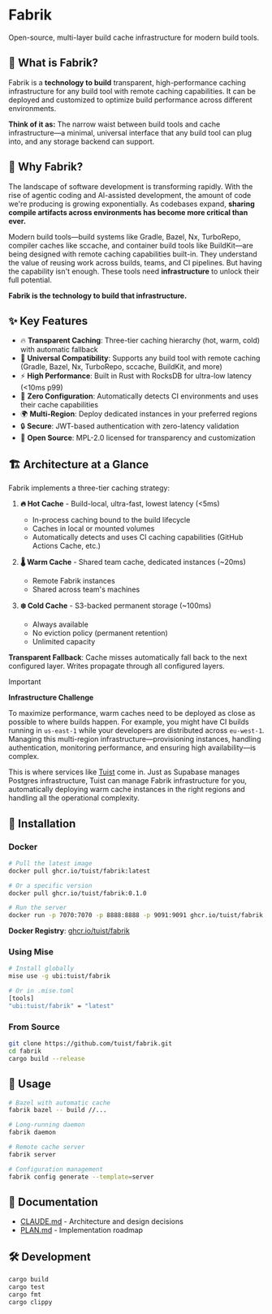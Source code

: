 # Fabrik

Open-source, multi-layer build cache infrastructure for modern build tools.

## 🎯 What is Fabrik?

Fabrik is a **technology to build** transparent, high-performance caching infrastructure for any build tool with remote caching capabilities. It can be deployed and customized to optimize build performance across different environments.

**Think of it as:** The narrow waist between build tools and cache infrastructure—a minimal, universal interface that any build tool can plug into, and any storage backend can support.

## 🤔 Why Fabrik?

The landscape of software development is transforming rapidly. With the rise of agentic coding and AI-assisted development, the amount of code we're producing is growing exponentially. As codebases expand, **sharing compile artifacts across environments has become more critical than ever.**

Modern build tools—build systems like Gradle, Bazel, Nx, TurboRepo, compiler caches like sccache, and container build tools like BuildKit—are being designed with remote caching capabilities built-in. They understand the value of reusing work across builds, teams, and CI pipelines. But having the capability isn't enough. These tools need **infrastructure** to unlock their full potential.

**Fabrik is the technology to build that infrastructure.**

## ✨ Key Features

- 🔥 **Transparent Caching**: Three-tier caching hierarchy (hot, warm, cold) with automatic fallback
- 🔧 **Universal Compatibility**: Supports any build tool with remote caching (Gradle, Bazel, Nx, TurboRepo, sccache, BuildKit, and more)
- ⚡ **High Performance**: Built in Rust with RocksDB for ultra-low latency (<10ms p99)
- 🎯 **Zero Configuration**: Automatically detects CI environments and uses their cache capabilities
- 🌍 **Multi-Region**: Deploy dedicated instances in your preferred regions
- 🔒 **Secure**: JWT-based authentication with zero-latency validation
- 💎 **Open Source**: MPL-2.0 licensed for transparency and customization

## 🏗️ Architecture at a Glance

Fabrik implements a three-tier caching strategy:

1. **🔥 Hot Cache** - Build-local, ultra-fast, lowest latency (<5ms)
   - In-process caching bound to the build lifecycle
   - Caches in local or mounted volumes
   - Automatically detects and uses CI caching capabilities (GitHub Actions Cache, etc.)

2. **🌡️ Warm Cache** - Shared team cache, dedicated instances (~20ms)
   - Remote Fabrik instances
   - Shared across team's machines

3. **❄️ Cold Cache** - S3-backed permanent storage (~100ms)
   - Always available
   - No eviction policy (permanent retention)
   - Unlimited capacity

**Transparent Fallback**: Cache misses automatically fall back to the next configured layer. Writes propagate through all configured layers.

> [!IMPORTANT]
> **Infrastructure Challenge**
>
> To maximize performance, warm caches need to be deployed as close as possible to where builds happen. For example, you might have CI builds running in `us-east-1` while your developers are distributed across `eu-west-1`. Managing this multi-region infrastructure—provisioning instances, handling authentication, monitoring performance, and ensuring high availability—is complex.
>
> This is where services like [Tuist](https://tuist.dev) come in. Just as Supabase manages Postgres infrastructure, Tuist can manage Fabrik infrastructure for you, automatically deploying warm cache instances in the right regions and handling all the operational complexity.

## 🚀 Installation

### Docker

```bash
# Pull the latest image
docker pull ghcr.io/tuist/fabrik:latest

# Or a specific version
docker pull ghcr.io/tuist/fabrik:0.1.0

# Run the server
docker run -p 7070:7070 -p 8888:8888 -p 9091:9091 ghcr.io/tuist/fabrik:latest server
```

**Docker Registry**: [ghcr.io/tuist/fabrik](https://github.com/tuist/fabrik/pkgs/container/fabrik)

### Using Mise

```bash
# Install globally
mise use -g ubi:tuist/fabrik

# Or in .mise.toml
[tools]
"ubi:tuist/fabrik" = "latest"
```

### From Source

```bash
git clone https://github.com/tuist/fabrik.git
cd fabrik
cargo build --release
```

## 📘 Usage

```bash
# Bazel with automatic cache
fabrik bazel -- build //...

# Long-running daemon
fabrik daemon

# Remote cache server
fabrik server

# Configuration management
fabrik config generate --template=server
```

## 📖 Documentation

- [CLAUDE.md](./CLAUDE.md) - Architecture and design decisions
- [PLAN.md](./PLAN.md) - Implementation roadmap

## 🛠️ Development

```bash
cargo build
cargo test
cargo fmt
cargo clippy
```
